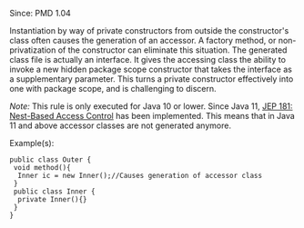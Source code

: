 Since: PMD 1.04

Instantiation by way of private constructors from outside the constructor's class often causes the
generation of an accessor. A factory method, or non-privatization of the constructor can eliminate this
situation. The generated class file is actually an interface.  It gives the accessing class the ability
to invoke a new hidden package scope constructor that takes the interface as a supplementary parameter.
This turns a private constructor effectively into one with package scope, and is challenging to discern.

_Note:_ This rule is only executed for Java 10 or lower.
Since Java 11, [JEP 181: Nest-Based Access Control](https://openjdk.org/jeps/181) has been implemented. This
means that in Java 11 and above accessor classes are not generated anymore.

Example(s):
```
public class Outer {
 void method(){
  Inner ic = new Inner();//Causes generation of accessor class
 }
 public class Inner {
  private Inner(){}
 }
}
```
